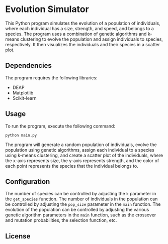 # Evolution Simulator

This Python program simulates the evolution of a population of individuals, where each individual has a size, strength, and speed, and belongs to a species. The program uses a combination of genetic algorithms and k-means clustering to evolve the population and assign individuals to species, respectively. It then visualizes the individuals and their species in a scatter plot.

## Dependencies

The program requires the following libraries:

- DEAP
- Matplotlib
- Scikit-learn

## Usage

To run the program, execute the following command:

```
python main.py
```

The program will generate a random population of individuals, evolve the population using genetic algorithms, assign each individual to a species using k-means clustering, and create a scatter plot of the individuals, where the x-axis represents size, the y-axis represents strength, and the color of each point represents the species that the individual belongs to.

## Configuration

The number of species can be controlled by adjusting the `k` parameter in the `get_species` function. The number of individuals in the population can be controlled by adjusting the `pop_size` parameter in the `main` function. The evolution of the population can be controlled by adjusting the various genetic algorithm parameters in the `main` function, such as the crossover and mutation probabilities, the selection function, etc.

## License

